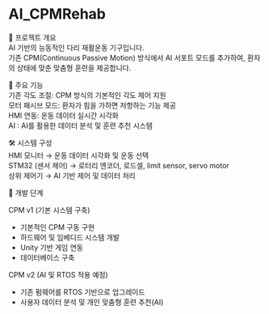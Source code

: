 # AI_CPMRehab

📌 프로젝트 개요  
AI 기반의 능동적인 다리 재활운동 기구입니다.  
기존 CPM(Continuous Passive Motion) 방식에서 AI 서포트 모드를 추가하여, 환자의 상태에 맞춘 맞춤형 훈련을 제공합니다.  

🚀 주요 기능  
기존 각도 조절: CPM 방식의 기본적인 각도 제어 지원  
모터 패시브 모드: 환자가 힘을 가하면 저항하는 기능 제공   
HMI 연동: 운동 데이터 실시간 시각화  
AI : AI를 활용한 데이터 분석 및 훈련 추천 시스템 

🛠️ 시스템 구성  
HMI 모니터 → 운동 데이터 시각화 및 운동 선택  
STM32 (센서 제어) → 로터리 엔코더, 로드셀, limit sensor, servo motor  
상위 제어기 → AI 기반 제어 및 데이터 처리  


🔄 개발 단계

CPM v1 (기본 시스템 구축)
- 기본적인 CPM 구동 구현
- 하드웨어 및 임베디드 시스템 개발
- Unity 기반 게임 연동 
- 데이터베이스 구축

CPM v2 (AI 및 RTOS 적용 예정)
- 기존 펌웨어를 RTOS 기반으로 업그레이드
- 사용자 데이터 분석 및 개인 맞춤형 훈련 추천(AI)
